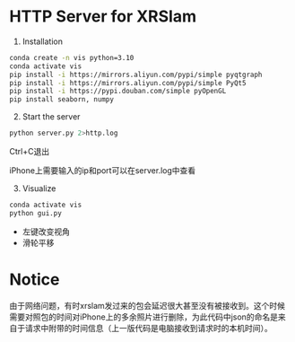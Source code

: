 # HTTP Server for XRSlam 

1. Installation

```bash
conda create -n vis python=3.10
conda activate vis
pip install -i https://mirrors.aliyun.com/pypi/simple pyqtgraph
pip install -i https://mirrors.aliyun.com/pypi/simple PyQt5
pip install -i https://pypi.douban.com/simple pyOpenGL
pip install seaborn, numpy
```



2. Start the server

```bash
python server.py 2>http.log
```

Ctrl+C退出

iPhone上需要输入的ip和port可以在server.log中查看



3. Visualize

```bash
conda activate vis
python gui.py
```

- 左键改变视角
- 滑轮平移



# Notice

由于网络问题，有时xrslam发过来的包会延迟很大甚至没有被接收到。这个时候需要对照包的时间对iPhone上的多余照片进行删除，为此代码中json的命名是来自于请求中附带的时间信息（上一版代码是电脑接收到请求时的本机时间）。
